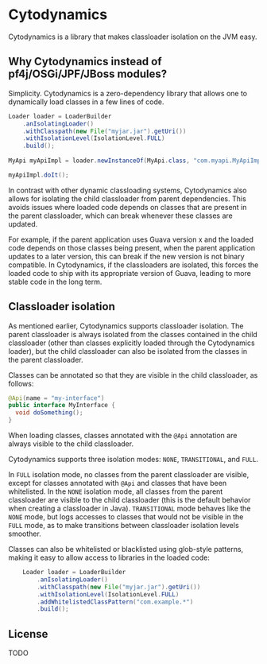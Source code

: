 Cytodynamics
============

Cytodynamics is a library that makes classloader isolation on the JVM easy.

Why Cytodynamics instead of pf4j/OSGi/JPF/JBoss modules?
--------------------------------------------------------

Simplicity. Cytodynamics is a zero-dependency library that allows one to dynamically load classes in a few lines of
code.

```java
Loader loader = LoaderBuilder 
    .anIsolatingLoader() 
    .withClasspath(new File("myjar.jar").getUri()) 
    .withIsolationLevel(IsolationLevel.FULL) 
    .build(); 
 
MyApi myApiImpl = loader.newInstanceOf(MyApi.class, "com.myapi.MyApiImpl"); 

myApiImpl.doIt();
```

In contrast with other dynamic classloading systems, Cytodynamics also allows for isolating the child classloader from
parent dependencies. This avoids issues where loaded code depends on classes that are present in the parent classloader,
which can break whenever these classes are updated.

For example, if the parent application uses Guava version x and the loaded code depends on those classes being present,
when the parent application updates to a later version, this can break if the new version is not binary compatible. In
Cytodynamics, if the classloaders are isolated, this forces the loaded code to ship with its appropriate version of
Guava, leading to more stable code in the long term.

Classloader isolation
---------------------

As mentioned earlier, Cytodynamics supports classloader isolation. The parent classloader is always isolated from the
classes contained in the child classloader (other than classes explicitly loaded through the Cytodynamics loader), but
the child classloader can also be isolated from the classes in the parent classloader.

Classes can be annotated so that they are visible in the child classloader, as follows:

```java
@Api(name = "my-interface")
public interface MyInterface {
  void doSomething();
}
``` 

When loading classes, classes annotated with the `@Api` annotation are always visible to the child classloader.

Cytodynamics supports three isolation modes: `NONE`, `TRANSITIONAL`, and `FULL`.

In `FULL` isolation mode, no classes from the parent classloader are visible, except for classes annotated with `@Api`
and classes that have been whitelisted. In the `NONE` isolation mode, all classes from the parent classloader are
visible to the child classloader (this is the default behavior when creating a classloader in Java). `TRANSITIONAL` mode
behaves like the `NONE` mode, but logs accesses to classes that would not be visible in the `FULL` mode, as to make
transitions between classloader isolation levels smoother.

Classes can also be whitelisted or blacklisted using glob-style patterns, making it easy to allow access to libraries in
the loaded code:

```java
    Loader loader = LoaderBuilder
        .anIsolatingLoader()
        .withClasspath(new File("myjar.jar").getUri())
        .withIsolationLevel(IsolationLevel.FULL)
        .addWhitelistedClassPattern("com.example.*")
        .build();
```

License
-------
TODO